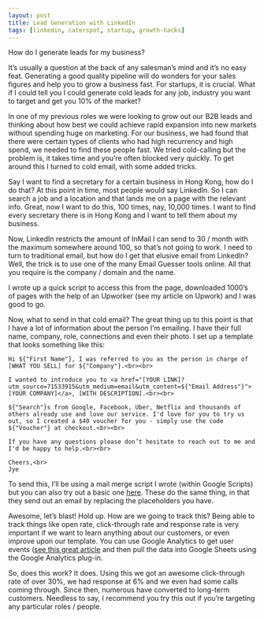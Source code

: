 ```yaml
---
layout: post
title: Lead Generation with LinkedIn
tags: [linkedin, caterspot, startup, growth-hacks]
---
```


How do I generate leads for my business? 

It’s usually a question at the back of any salesman’s mind and it’s no easy feat. Generating a good quality pipeline will do wonders for your sales figures and help you to grow a business fast. For startups, it is crucial. What if I could tell you I could generate cold leads for any job, industry you want to target and get you 10% of the market?

In one of my previous roles we were looking to grow out our B2B leads and thinking about how best we could achieve rapid expansion into new markets without spending huge on marketing. For our business, we had found that there were certain types of clients who had high recurrency and high spend, we needed to find these people fast. We tried cold-calling but the problem is, it takes time and you’re often blocked very quickly. To get around this I turned to cold email, with some added tricks.

Say I want to find a secretary for a certain business in Hong Kong, how do I do that? At this point in time, most people would say LinkedIn. So I can search a job and a location and that lands me on a page with the relevant info. Great, now I want to do this, 100 times, nay, 10,000 times. I want to find every secretary there is in Hong Kong and I want to tell them about my business.

Now, LinkedIn restricts the amount of InMail I can send to 30 / month with the maximum somewhere around 100, so that’s not going to work. I need to turn to traditional email, but how do I get that elusive email from LinkedIn? Well, the trick is to use one of the many Email Guesser tools online. All that you require is the company / domain and the name.

I wrote up a quick script to access this from the page, downloaded 1000’s of pages with the help of an Upworker (see my article on Upwork) and I was good to go. 

Now, what to send in that cold email? The great thing up to this point is that I have a lot of information about the person I’m emailing. I have their full name, company, role, connections and even their photo. I set up a template that looks something like this:

```
Hi ${"First Name"}, I was referred to you as the person in charge of [WHAT YOU SELL] for ${"Company"}.<br><br>

I wanted to introduce you to <a href="[YOUR LINK]?utm_source=71533915&utm_medium=email&utm_content=${"Email Address"}">[YOUR COMPANY]</a>, [WITH DESCRIPTION].<br><br>

${"Search"}s from Google, Facebook, Uber, Netflix and thousands of others already use and love our service. I'd love for you to try us out, so I created a $40 voucher for you - simply use the code ${"Voucher"} at checkout.<br><br>

If you have any questions please don’t hesitate to reach out to me and I'd be happy to help.<br><br>

Cheers,<br>
Jye
```

To send this, I’ll be using a mail merge script I wrote (within Google Scripts) but you can also try out a basic one [here](https://yet-another-mail-merge.com/ "Yet Another Mail Merge"). These do the same thing, in that they send out an email by replacing the placeholders you have.

Awesome, let’s blast! Hold up. How are we going to track this? Being able to track things like open rate, click-through rate and response rate is very important if we want to learn anything about our customers, or even improve upon our template. You can use Google Analytics to get user events ([see this great article](http://www.lunametrics.com/blog/2013/06/17/email-tracking-google-analytics/) and then pull the data into Google Sheets using the Google Analytics plug-in.

So, does this work? It does. Using this we got an awesome click-through rate of over 30%, we had response at 6% and we even had some calls coming through. Since then, numerous have converted to long-term customers. Needless to say, I recommend you try this out if you’re targeting any particular roles / people.
